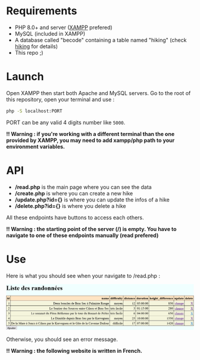 # Requirements
- PHP 8.0+ and server ([XAMPP](https://www.apachefriends.org/fr/index.html) prefered)
- MySQL (included in XAMPP)
- A database called "becode" containing a table named "hiking" (check [hiking](hiking.sql) for details)
- This repo ;)

# Launch
Open XAMPP then start both Apache and MySQL servers. Go to the root of this repository, open your terminal and use :
```sh
php -S localhost:PORT
```
PORT can be any valid 4 digits number like `5000`.

**!! Warning : if you're working with a different terminal than the one provided by XAMPP, you may need to add xampp/php path to your environment variables.**

# API
- **/read.php** is the main page where you can see the data
- **/create.php** is where you can create a new hike
- **/update.php?id={}** is where you can update the infos of a hike
- **/delete.php?id={}** is where you delete a hike

All these endpoints have buttons to access each others.

**!! Warning : the starting point of the server (/) is empty. You have to navigate to one of these endpoints manually (read prefered)**

# Use
Here is what you should see when your navigate to /read.php :

![read](image.png)

Otherwise, you should see an error message.

**!! Warning : the following website is written in French.**

